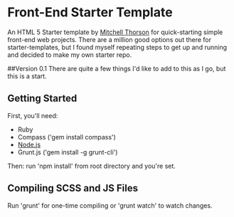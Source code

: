 # Front-End Starter Template

An HTML 5 Starter template by [Mitchell Thorson](http://mitchellryanthorson.com) for quick-starting simple front-end web projects.
There are a million good options out there for starter-templates, but I found myself repeating steps to get up and running and decided to make my own starter repo.

##Version 0.1
There are quite a few things I'd like to add to this as I go, but this is a start.

## Getting Started
First, you'll need:
* Ruby
* Compass ('gem install compass')
* [Node.js](http://nodejs.org/)
* Grunt.js ('gem install -g grunt-cli')

Then:
run 'npm install' from root directory and you're set.

## Compiling SCSS and JS Files
Run 'grunt' for one-time compiling or 'grunt watch' to watch changes.

